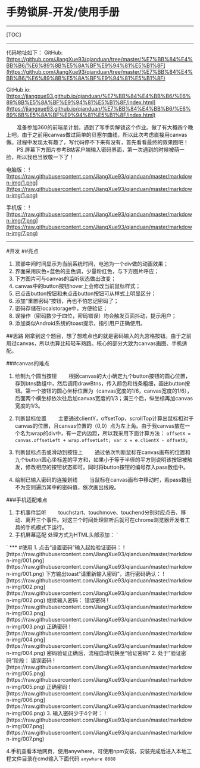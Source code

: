 手势锁屏-开发/使用手册
===========
___
[TOC]
___
代码地址如下：
GitHub:[https://github.com/JiangXue93/qianduan/tree/master/%E7%BB%84%E4%BB%B6/%E6%89%8B%E5%8A%BF%E9%94%81%E5%B1%8F](https://github.com/JiangXue93/qianduan/tree/master/%E7%BB%84%E4%BB%B6/%E6%89%8B%E5%8A%BF%E9%94%81%E5%B1%8F)

GitHub.io:[https://jiangxue93.github.io/qianduan/%E7%BB%84%E4%BB%B6/%E6%89%8B%E5%8A%BF%E9%94%81%E5%B1%8F/index.html](https://jiangxue93.github.io/qianduan/%E7%BB%84%E4%BB%B6/%E6%89%8B%E5%8A%BF%E9%94%81%E5%B1%8F/index.html)

&emsp;&emsp;准备参加360的前端星计划，遇到了写手势解锁这个作业。做了有大概四个晚上吧，由于之前用canvas做过简单的贝塞尔曲线，所以此次考虑直接用canvas做。过程中发现太有趣了，写代码停不下来有没有，首先看看最终的效果图吧！
&emsp;&emsp;PS.屏幕下方图片参考B站客户端输入密码界面，第一次遇到的时候被萌一脸，所以我也当致敬一下了！

电脑版：
![https://raw.githubusercontent.com/JiangXue93/qianduan/master/markdown-img/1.png](https://raw.githubusercontent.com/JiangXue93/qianduan/master/markdown-img/1.png)

手机版：
![https://raw.githubusercontent.com/JiangXue93/qianduan/master/markdown-img/7.png](https://raw.githubusercontent.com/JiangXue93/qianduan/master/markdown-img/7.png)



***
#开发
##亮点
1. 顶部中间时间显示为当前系统时间，电池为一个div做的动画效果；
2. 界面采用灰色+蓝色的主色调，少量粉红色，与下方图片呼应；
3. 下方图片可与canvas的监听状态做出改变；
4. canvas中的button按钮hover上会修改当前鼠标样式；
5. 已点击button按钮和未点击button按钮可从样式上明显区分；
6. 添加“重置密码”按钮，再也不怕忘记密码了；
7. 密码存储在localstorage中，方便验证； 
8. 误操作（密码数少于四位，密码错误）均会触发页面抖动，提示用户；
9. 添加类似Android系统的toast提示，指引用户正确使用。




##思路
刚拿到这个题目，想了想难点也的就是密码输入的九宫格按钮。由于之前用过canvas，所以也算比较轻车熟路。核心的部分大致为canvas画图、手机适配。

###canvas的难点
1. 绘制九个圆当按钮
&emsp;&emsp;根据canvas的大小确定九个button按钮的圆心位置，存到btns数组中，然后调用drawBtns，传入颜色和线条粗细，画出button按钮。第一个按钮的圆心坐标位置为（canvas宽度的1/6，canvas宽度的1/6），后面两个横坐标依次往后加canvas宽度的1/3；满三个后，纵坐标再加canvas宽度的1/3。
2. 判断鼠标位置
&emsp;&emsp;主要通过clientY，offsetTop，scrollTop计算出鼠标相对于canvas的位置，且canvas位置的（0,0）点为左上角。由于我canvas放在一个名为wrap的div中，有一定内边距，所以我采用下面计算方法：
    `
    offsetX = canvas.offsetLeft + wrap.offsetLeft;
    var x = e.clientX - offsetX;
    `

3. 判断鼠标点击或滑动到按钮上
&emsp;&emsp;通过依次判断鼠标在canvas画布的位置和九个button圆心坐标差的平方和，如果小于等于半径的平方则说明该按钮被触发，修改相应的按钮状态即可。同时将button按钮的编号存入pass数组中。

4. 绘制已输入密码的连接划线
&emsp;&emsp;当鼠标在canvas画布中移动时，若pass数组不为空则遍历其中的密码值，依次画出线段。

###手机适配难点
1. 手机事件监听
&emsp;&emsp;touchstart、touchmove、touchend分别对应点击、移动、离开三个事件。对这三个时间处理监听后就可在chrome浏览器开发者工具的手机模式下运行。
2. 手机屏幕适配
处理方式为HTML头部添加：
`
<meta name="viewport" content="width=device-width" >
`
***
#使用
1. 点击“设置密码”输入起始验证密码：
![https://raw.githubusercontent.com/JiangXue93/qianduan/master/markdown-img/001.png](https://raw.githubusercontent.com/JiangXue93/qianduan/master/markdown-img/001.png)
下方输出toast“请重新输入密码”，进行密码确认：
![https://raw.githubusercontent.com/JiangXue93/qianduan/master/markdown-img/002.png](https://raw.githubusercontent.com/JiangXue93/qianduan/master/markdown-img/002.png)
继续输入密码：
错误密码
![https://raw.githubusercontent.com/JiangXue93/qianduan/master/markdown-img/003.png](https://raw.githubusercontent.com/JiangXue93/qianduan/master/markdown-img/003.png)
正确密码
![https://raw.githubusercontent.com/JiangXue93/qianduan/master/markdown-img/004.png](https://raw.githubusercontent.com/JiangXue93/qianduan/master/markdown-img/004.png)
密码验证正确后，流程自动切换至“验证密码”
2. 处于“验证密码”阶段：
错误密码
![https://raw.githubusercontent.com/JiangXue93/qianduan/master/markdown-img/005.png](https://raw.githubusercontent.com/JiangXue93/qianduan/master/markdown-img/005.png)
正确密码
![https://raw.githubusercontent.com/JiangXue93/qianduan/master/markdown-img/006.png](https://raw.githubusercontent.com/JiangXue93/qianduan/master/markdown-img/006.png)
3. 输入密码少于4个时：
![https://raw.githubusercontent.com/JiangXue93/qianduan/master/markdown-img/007.png](https://raw.githubusercontent.com/JiangXue93/qianduan/master/markdown-img/007.png)


4.手机查看本地网页，使用anywhere，可使用npm安装，安装完成后进入本地工程文件目录在cmd输入下面代码
`
anywhare 8888
`






